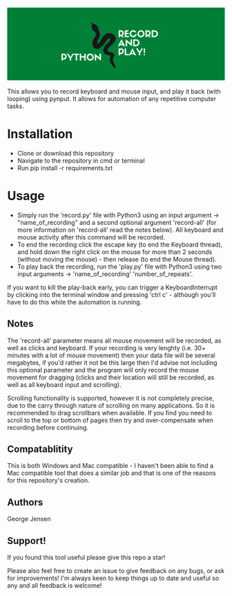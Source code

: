 ![Header](READMEHeader.png "Header")

This allows you to record keyboard and mouse input, and play it back (with looping) using pynput. It allows for automation of any repetitive computer tasks.

<h1>Installation</h1>

- Clone or download this repository
- Navigate to the repository in cmd or terminal
- Run pip install -r requirements.txt

<h1>Usage</h1>

- Simply run the 'record.py' file with Python3 using an input argument -> "name_of_recording" and a second optional argument 'record-all' (for more information on 'record-all' read the notes below). All keyboard and mouse activity after this command will be recorded.
- To end the recording click the escape key (to end the Keyboard thread), and hold down the right click on the mouse for more than 2 seconds (without moving the mouse) - then release (to end the Mouse thread).
- To play back the recording, run the 'play.py' file with Python3 using two input arguments -> 'name_of_recording' 'number_of_repeats'.

If you want to kill the play-back early, you can trigger a KeyboardInterrupt by clicking into the terminal window and pressing 'ctrl c' - although you'll have to do this while the automation is running.

<h2>Notes</h2>

The 'record-all' parameter means all mouse movement will be recorded, as well as clicks and keyboard. If your recording is very lenghty (i.e. 30+ minutes with a lot of mouse movement) then your data file will be several megabytes, if you'd rather it not be this large then I'd advise not including this optional parameter and the program will only record the mouse movement for dragging (clicks and their location will still be recorded, as well as all keyboard input and scrolling).

Scrolling functionality is supported, however it is not completely precise, due to the carry through nature of scrolling on many applications. So it is recommended to drag scrollbars when available. If you find you need to scroll to the top or bottom of pages then try and over-compensate when recording before continuing.

<h2>Compatablitity</h2>

This is both Windows and Mac compatible - I haven't been able to find a Mac compatible tool that does a similar job and that is one of the reasons for this repository's creation.

<h2>Authors</h2>
George Jensen

<h2>Support!</h2>
If you found this tool useful please give this repo a star!

Please also feel free to create an issue to give feedback on any bugs, or ask for improvements! I'm always keen to keep things up to date and useful so any and all feedback is welcome!

